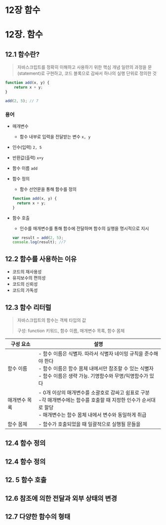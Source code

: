 # 12장 함수

# 12장. 함수

## 12.1 함수란?

> 자바스크립트를 정확히 이해하고 사용하기 위한 핵심 개념 일련의 과정을 문(statement)로 구현하고, 코드 블록으로 감싸서 하나의 실행 단위로 정의한 것

```jsx
function add(x, y) {
	return x + y;
}

add(2, 5); // 7
```

### 용어

- 매개변수

  - 함수 내부로 입력을 전달받는 변수 `x, y`

- 인수(입력) `2, 5`

- 반환값(출력) `x+y`

- 함수 이름 `add`

- 함수 정의

  - 함수 선언문을 통해 함수를 정의

  ```jsx
  function add(x, y) {
  	return x + y;
  }
  ```

- 함수 호출

  - 인수를 매개변수를 통해 함수에 전달하며 함수의 실행을 명시적으로 지시

  ```jsx
  var result = add(2, 5);
  console.log(result); //7
  ```



## 12.2 함수를 사용하는 이유

* 코드의 재사용성
* 유지보수의 편의성
* 코드의 신뢰성
* 코드의 가독성



## 12.3 함수 리터럴

> 자바스크립트의 함수는 객체 타입의 값
>
> 구성: function 키워드, 함수 이름, 매개변수 목록, 함수 몸체

| 구성 요소     | 설명                                                         |
| ------------- | ------------------------------------------------------------ |
| 함수 이름     | - 함수 이름은 식별자. 따라서 식별자 네이밍 규칙을 준수해야 한다<br />- 함수 이름은 함수 몸체 내에서만 참조할 수 있는 식별자<br />- 함수 이름은 생략 가능. 기명함수와 무명/익명함수가 있다 |
| 매개변수 목록 | - 0개 이상의 매개변수를 소괄호로 감싸고 쉼표로 구분<br />-각 매개변수에는 함수를 호출할 때 지정한 인수가 순서대로 할당<br />- 매개변수는 함수 몸체 내에서 변수와 동일하게 취급 |
| 함수 몸체     | - 함수가 호출되었을 때 일괄적으로 실행될 문들을              |



## 12.4 함수 정의

## 12.4 함수 정의

## 12. 5 함수 호출

## 12.6 참조에 의한 전달과 외부 상태의 변경

## 12.7 다양한 함수의 형태